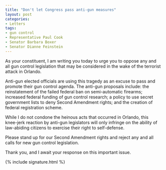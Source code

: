 ```yaml
---
title: "Don't let Congress pass anti-gun measures"
layout: post
categories:
- Letters
tags:
- gun control
- Representative Paul Cook
- Senator Barbara Boxer
- Senator Dianne Feinstein
---
```


As your constituent, I am writing you today to urge you to oppose any and all gun control legislation that may be considered in the wake of the terrorist attack in Orlando.  
  
Anti-gun elected officials are using this tragedy as an excuse to pass and promote their gun control agenda. The anti-gun proposals include: the reinstatement of the failed federal ban on semi-automatic firearms; increased federal funding of gun control research; a policy to use secret government lists to deny Second Amendment rights; and the creation of federal registration scheme.

While I do not condone the heinous acts that occurred in Orlando, this knee-jerk reaction by anti-gun legislators will only infringe on the ability of law-abiding citizens to exercise their right to self-defense.

Please stand up for our Second Amendment rights and reject any and all calls for new gun control legislation.

Thank you, and I await your response on this important issue.

{% include signature.html %}
